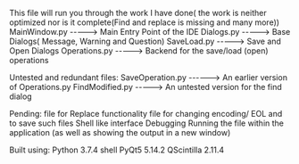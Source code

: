 This file will run you through the work I have done( the work is neither optimized nor is it complete(Find and replace is missing and many more))
MainWindow.py -----> Main Entry Point of the IDE
Dialogs.py -----> Base Dialogs( Message, Warning and Question)
SaveLoad.py -----> Save and Open Dialogs
Operations.py -----> Backend for the save/load (open) operations

Untested and redundant files:
SaveOperation.py ------> An earlier version of Operations.py
FindModified.py -----> An untested version for the find dialog

Pending:
file for Replace functionality
file for changing encoding/ EOL and to save such files
Shell like interface
Debugging
Running the file within the application (as well as showing the output in a new window)

Built using:
Python 3.7.4 shell
PyQt5 5.14.2
QScintilla 2.11.4